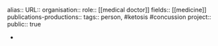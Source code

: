 alias::
URL::
organisation::
role:: [[medical doctor]] 
fields:: [[medicine]] 
publications-productions:: 
tags:: person, #ketosis #concussion 
project::
public:: true

-